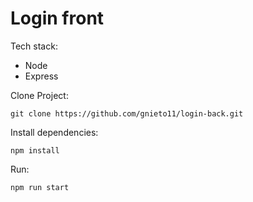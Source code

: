 # Login front

Tech stack:

* Node
* Express

Clone Project:
```
git clone https://github.com/gnieto11/login-back.git
```

Install dependencies:
```
npm install
```
Run:

```
npm run start
```
